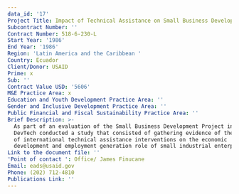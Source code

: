 ```yaml
---
data_id: '17'
Project Title: Impact of Technical Assistance on Small Business Development
Subcontract Number: ''
Contract Number: 518-6-230-L
Start Year: '1986'
End Year: '1986'
Region: 'Latin America and the Caribbean '
Country: Ecuador
Client/Donor: USAID
Prime: x
Sub: ''
Contract Value USD: '5606'
M&E Practice Area: x
Education and Youth Development Practice Area: ''
Gender and Inclusive Development Practice Area: ''
Public Financial and Fiscal Sustainability Practice Area: ''
Brief Description: >-
  As part of an evaluation of the Small Business Development Project in Ecuador,
  DevTech conducted a study that consisted of gathering evidence of the impact
  of international technical assistance interventions on the economic
  development and employment generation role of small industrial enterprises.
Link to the document file: ''
'Point of contact ': Office/ James Finucane
Email: eads@usaid.gov
Phone: (202) 712-4810
Publications Link: ''
---
```


